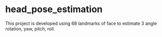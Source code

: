 # head_pose_estimation
This project is developed using 68 landmarks of face to estimate 3 angle rotation, yaw, pitch, roll.
